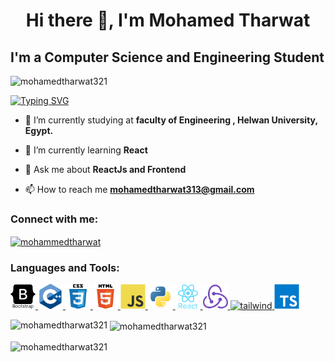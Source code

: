 <h1 align="center">Hi there 👋, I'm Mohamed Tharwat</h1>


## I'm a Computer Science and Engineering Student  
<p align="left"> <img src="https://komarev.com/ghpvc/?username=mohamedtharwat321&label=Profile%20views&color=0e75b6&style=flat" alt="mohamedtharwat321" /> </p>

[![Typing SVG](https://readme-typing-svg.herokuapp.com?font=Raleway&weight=600&size=30&duration=5500&pause=1000&width=435&lines=Welcome+to+my+GitHub+Profile)](https://git.io/typing-svg)
- 🔭 I’m currently studying at **faculty of Engineering , Helwan University, Egypt.**

- 🌱 I’m currently learning **React**

- 💬 Ask me about **ReactJs and Frontend**

- 📫 How to reach me **mohamedtharwat313@gmail.com**



<h3 align="left">Connect with me:</h3>
<p align="left">
<a href="https://linkedin.com/in/mohammedtharwat" target="blank"><img align="center" src="https://raw.githubusercontent.com/rahuldkjain/github-profile-readme-generator/master/src/images/icons/Social/linked-in-alt.svg" alt="mohammedtharwat" height="30" width="40" /></a>
</p>

<h3 align="left">Languages and Tools:</h3>
<p align="left"> <a href="https://getbootstrap.com" target="_blank" rel="noreferrer"> <img src="https://raw.githubusercontent.com/devicons/devicon/master/icons/bootstrap/bootstrap-plain-wordmark.svg" alt="bootstrap" width="40" height="40"/> </a> <a href="https://www.w3schools.com/cpp/" target="_blank" rel="noreferrer"> <img src="https://raw.githubusercontent.com/devicons/devicon/master/icons/cplusplus/cplusplus-original.svg" alt="cplusplus" width="40" height="40"/> </a> <a href="https://www.w3schools.com/css/" target="_blank" rel="noreferrer"> <img src="https://raw.githubusercontent.com/devicons/devicon/master/icons/css3/css3-original-wordmark.svg" alt="css3" width="40" height="40"/> </a> <a href="https://www.w3.org/html/" target="_blank" rel="noreferrer"> <img src="https://raw.githubusercontent.com/devicons/devicon/master/icons/html5/html5-original-wordmark.svg" alt="html5" width="40" height="40"/> </a> <a href="https://developer.mozilla.org/en-US/docs/Web/JavaScript" target="_blank" rel="noreferrer"> <img src="https://raw.githubusercontent.com/devicons/devicon/master/icons/javascript/javascript-original.svg" alt="javascript" width="40" height="40"/> </a> <a href="https://www.python.org" target="_blank" rel="noreferrer"> <img src="https://raw.githubusercontent.com/devicons/devicon/master/icons/python/python-original.svg" alt="python" width="40" height="40"/> </a> <a href="https://reactjs.org/" target="_blank" rel="noreferrer"> <img src="https://raw.githubusercontent.com/devicons/devicon/master/icons/react/react-original-wordmark.svg" alt="react" width="40" height="40"/> </a> <a href="https://redux.js.org" target="_blank" rel="noreferrer"> <img src="https://raw.githubusercontent.com/devicons/devicon/master/icons/redux/redux-original.svg" alt="redux" width="40" height="40"/> </a> <a href="https://tailwindcss.com/" target="_blank" rel="noreferrer"> <img src="https://www.vectorlogo.zone/logos/tailwindcss/tailwindcss-icon.svg" alt="tailwind" width="40" height="40"/> </a> <a href="https://www.typescriptlang.org/" target="_blank" rel="noreferrer"> <img src="https://raw.githubusercontent.com/devicons/devicon/master/icons/typescript/typescript-original.svg" alt="typescript" width="40" height="40"/> </a> </p>

<p><img align="left" src="https://github-readme-stats.vercel.app/api/top-langs?username=mohamedtharwat321&show_icons=true&locale=en&layout=compact" alt="mohamedtharwat321" /></p>

<p>&nbsp;<img align="center" src="https://github-readme-stats.vercel.app/api?username=mohamedtharwat321&show_icons=true&locale=en" alt="mohamedtharwat321" /></p>

<p><img align="center" src="https://github-readme-streak-stats.herokuapp.com/?user=mohamedtharwat321&" alt="mohamedtharwat321" /></p>

